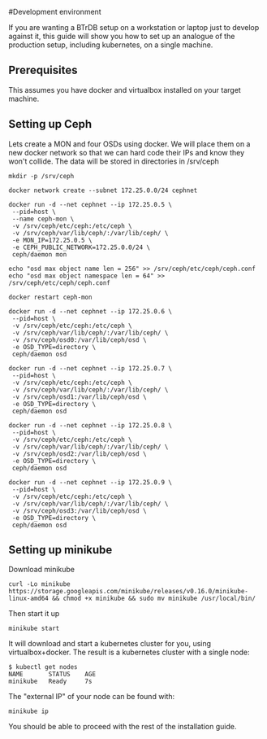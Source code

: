 
#Development environment

If you are wanting a BTrDB setup on a workstation or laptop just to develop against it, this guide will show you how to set up an analogue of the production setup, including kubernetes, on a single machine.

## Prerequisites

This assumes you have docker and virtualbox installed on your target machine.

## Setting up Ceph

Lets create a MON and four OSDs using docker. We will place them on a new docker network so that we can hard code their IPs and know they won't collide. The data will be stored in directories in /srv/ceph


```
mkdir -p /srv/ceph

docker network create --subnet 172.25.0.0/24 cephnet

docker run -d --net cephnet --ip 172.25.0.5 \
 --pid=host \
 --name ceph-mon \
 -v /srv/ceph/etc/ceph:/etc/ceph \
 -v /srv/ceph/var/lib/ceph/:/var/lib/ceph/ \
 -e MON_IP=172.25.0.5 \
 -e CEPH_PUBLIC_NETWORK=172.25.0.0/24 \
 ceph/daemon mon

echo "osd max object name len = 256" >> /srv/ceph/etc/ceph/ceph.conf
echo "osd max object namespace len = 64" >> /srv/ceph/etc/ceph/ceph.conf

docker restart ceph-mon

docker run -d --net cephnet --ip 172.25.0.6 \
 --pid=host \
 -v /srv/ceph/etc/ceph:/etc/ceph \
 -v /srv/ceph/var/lib/ceph/:/var/lib/ceph/ \
 -v /srv/ceph/osd0:/var/lib/ceph/osd \
 -e OSD_TYPE=directory \
 ceph/daemon osd

docker run -d --net cephnet --ip 172.25.0.7 \
 --pid=host \
 -v /srv/ceph/etc/ceph:/etc/ceph \
 -v /srv/ceph/var/lib/ceph/:/var/lib/ceph/ \
 -v /srv/ceph/osd1:/var/lib/ceph/osd \
 -e OSD_TYPE=directory \
 ceph/daemon osd

docker run -d --net cephnet --ip 172.25.0.8 \
 --pid=host \
 -v /srv/ceph/etc/ceph:/etc/ceph \
 -v /srv/ceph/var/lib/ceph/:/var/lib/ceph/ \
 -v /srv/ceph/osd2:/var/lib/ceph/osd \
 -e OSD_TYPE=directory \
 ceph/daemon osd

docker run -d --net cephnet --ip 172.25.0.9 \
 --pid=host \
 -v /srv/ceph/etc/ceph:/etc/ceph \
 -v /srv/ceph/var/lib/ceph/:/var/lib/ceph/ \
 -v /srv/ceph/osd3:/var/lib/ceph/osd \
 -e OSD_TYPE=directory \
 ceph/daemon osd
```

## Setting up minikube

Download minikube

```
curl -Lo minikube https://storage.googleapis.com/minikube/releases/v0.16.0/minikube-linux-amd64 && chmod +x minikube && sudo mv minikube /usr/local/bin/
```

Then start it up

```
minikube start
```

It will download and start a kubernetes cluster for you, using virtualbox+docker. The result is a kubernetes cluster with a single node:

```
$ kubectl get nodes
NAME       STATUS    AGE
minikube   Ready     7s
```

The "external IP" of your node can be found with:

```
minikube ip
```

You should be able to proceed with the rest of the installation guide. 